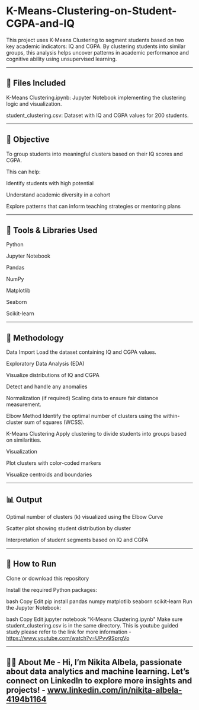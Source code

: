 # K-Means-Clustering-on-Student-CGPA-and-IQ
This project uses K-Means Clustering to segment students based on two key academic indicators: IQ and CGPA. By clustering students into similar groups, this analysis helps uncover patterns in academic performance and cognitive ability using unsupervised learning.

----------------------------------------------------------------------------------------------------------------------------------------------------------------------------
📁 Files Included
----------------------------------------------------------------------------------------------------------------------------------------------------------------------------
K-Means Clustering.ipynb: Jupyter Notebook implementing the clustering logic and visualization.

student_clustering.csv: Dataset with IQ and CGPA values for 200 students.

----------------------------------------------------------------------------------------------------------------------------------------------------------------------------
🎯 Objective
----------------------------------------------------------------------------------------------------------------------------------------------------------------------------
To group students into meaningful clusters based on their IQ scores and CGPA.

This can help:

Identify students with high potential

Understand academic diversity in a cohort

Explore patterns that can inform teaching strategies or mentoring plans

----------------------------------------------------------------------------------------------------------------------------------------------------------------------------
🧰 Tools & Libraries Used
----------------------------------------------------------------------------------------------------------------------------------------------------------------------------
Python

Jupyter Notebook

Pandas

NumPy

Matplotlib

Seaborn

Scikit-learn

----------------------------------------------------------------------------------------------------------------------------------------------------------------------------
🔬 Methodology
----------------------------------------------------------------------------------------------------------------------------------------------------------------------------
Data Import
Load the dataset containing IQ and CGPA values.

Exploratory Data Analysis (EDA)

Visualize distributions of IQ and CGPA

Detect and handle any anomalies

Normalization (if required)
Scaling data to ensure fair distance measurement.

Elbow Method
Identify the optimal number of clusters using the within-cluster sum of squares (WCSS).

K-Means Clustering
Apply clustering to divide students into groups based on similarities.

Visualization

Plot clusters with color-coded markers

Visualize centroids and boundaries

----------------------------------------------------------------------------------------------------------------------------------------------------------------------------
📊 Output
----------------------------------------------------------------------------------------------------------------------------------------------------------------------------
Optimal number of clusters (k) visualized using the Elbow Curve

Scatter plot showing student distribution by cluster

Interpretation of student segments based on IQ and CGPA

----------------------------------------------------------------------------------------------------------------------------------------------------------------------------
🚀 How to Run
----------------------------------------------------------------------------------------------------------------------------------------------------------------------------
Clone or download this repository

Install the required Python packages:

bash
Copy
Edit
pip install pandas numpy matplotlib seaborn scikit-learn
Run the Jupyter Notebook:

bash
Copy
Edit
jupyter notebook "K-Means Clustering.ipynb"
Make sure student_clustering.csv is in the same directory.
This is youtube guided study please refer to the link for more information - https://www.youtube.com/watch?v=UPvv9SprgVo

----------------------------------------------------------------------------------------------------------------------------------------------------------------------------
🧑‍💼 About Me -
Hi, I’m Nikita Albela, passionate about data analytics and machine learning.
Let’s connect on LinkedIn to explore more insights and projects! - www.linkedin.com/in/nikita-albela-4194b1164
----------------------------------------------------------------------------------------------------------------------------------------------------------------------------

